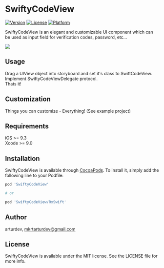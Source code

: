 # SwiftyCodeView

[![Version](https://img.shields.io/cocoapods/v/SwiftyCodeView.svg?style=flat)](https://cocoapods.org/pods/SwiftyCodeView)
[![License](https://img.shields.io/cocoapods/l/SwiftyCodeView.svg?style=flat)](https://cocoapods.org/pods/SwiftyCodeView)
[![Platform](https://img.shields.io/cocoapods/p/SwiftyCodeView.svg?style=flat)](https://cocoapods.org/pods/SwiftyCodeView)

SwiftyCodeView is an elegant and customizable UI component which can be used as input field for verification codes, password, etc...

<img src="https://raw.githubusercontent.com/arturdev/SwiftyCodeView/master/demo.gif">

## Usage
Drag a UIView object into storyboard and set it's class to SwiftCodeView.
<br>Implement SwiftyCodeViewDelegate protocol.
<br>Thats it!

## Customization
Things you can customize - Everything! (See example project)

## Requirements

iOS >= 9.3
<br>Xcode >= 9.0

## Installation

SwiftyCodeView is available through [CocoaPods](https://cocoapods.org). To install
it, simply add the following line to your Podfile:

```ruby
pod 'SwiftyCodeView'

# or 

pod 'SwiftyCodeView/RxSwift'

```

## Author

arturdev, mkrtarturdev@gmail.com

## License

SwiftyCodeView is available under the MIT license. See the LICENSE file for more info.
